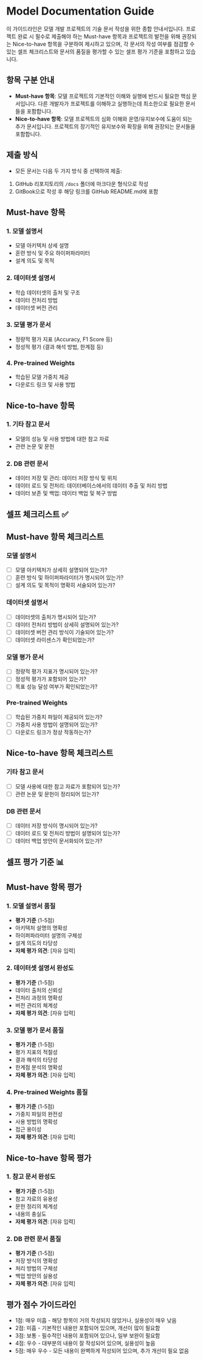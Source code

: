 # Model Documentation Guide

이 가이드라인은 모델 개발 프로젝트의 기술 문서 작성을 위한 종합 안내서입니다. 프로젝트 완료 시 필수로 제출해야 하는 Must-have 항목과 프로젝트의 발전을 위해 권장되는 Nice-to-have 항목을 구분하여 제시하고 있으며, 각 문서의 작성 여부를 점검할 수 있는 셀프 체크리스트와 문서의 품질을 평가할 수 있는 셀프 평가 기준을 포함하고 있습니다.

## 항목 구분 안내
- **Must-have 항목**: 모델 프로젝트의 기본적인 이해와 실행에 반드시 필요한 핵심 문서입니다. 다른 개발자가 프로젝트를 이해하고 실행하는데 최소한으로 필요한 문서들을 포함합니다.
- **Nice-to-have 항목**: 모델 프로젝트의 심화 이해와 운영/유지보수에 도움이 되는 추가 문서입니다. 프로젝트의 장기적인 유지보수와 확장을 위해 권장되는 문서들을 포함합니다.

## 제출 방식
- 모든 문서는 다음 두 가지 방식 중 선택하여 제출:
 1. GitHub 리포지토리의 `/docs` 폴더에 마크다운 형식으로 작성
 2. GitBook으로 작성 후 해당 링크를 GitHub README.md에 포함

## Must-have 항목

### 1. 모델 설명서
- 모델 아키텍처 상세 설명
- 훈련 방식 및 주요 하이퍼파라미터
- 설계 의도 및 목적

### 2. 데이터셋 설명서
- 학습 데이터셋의 출처 및 구조
- 데이터 전처리 방법
- 데이터셋 버전 관리

### 3. 모델 평가 문서
- 정량적 평가 지표 (Accuracy, F1 Score 등)
- 정성적 평가 (결과 해석 방법, 한계점 등)

### 4. Pre-trained Weights
- 학습된 모델 가중치 제공
- 다운로드 링크 및 사용 방법

## Nice-to-have 항목

### 1. 기타 참고 문서
- 모델의 성능 및 사용 방법에 대한 참고 자료
- 관련 논문 및 문헌

### 2. DB 관련 문서
- 데이터 저장 및 관리: 데이터 저장 방식 및 위치
- 데이터 로드 및 전처리: 데이터베이스에서의 데이터 추출 및 처리 방법
- 데이터 보존 및 백업: 데이터 백업 및 복구 방법

## 셀프 체크리스트 ✅

## Must-have 항목 체크리스트

### 모델 설명서
- [ ] 모델 아키텍처가 상세히 설명되어 있는가?
- [ ] 훈련 방식 및 하이퍼파라미터가 명시되어 있는가?
- [ ] 설계 의도 및 목적이 명확히 서술되어 있는가?

### 데이터셋 설명서
- [ ] 데이터셋의 출처가 명시되어 있는가?
- [ ] 데이터 전처리 방법이 상세히 설명되어 있는가?
- [ ] 데이터셋 버전 관리 방식이 기술되어 있는가?
- [ ] 데이터셋 라이센스가 확인되었는가?

### 모델 평가 문서
- [ ] 정량적 평가 지표가 명시되어 있는가?
- [ ] 정성적 평가가 포함되어 있는가?
- [ ] 목표 성능 달성 여부가 확인되었는가?

### Pre-trained Weights
- [ ] 학습된 가중치 파일이 제공되어 있는가?
- [ ] 가중치 사용 방법이 설명되어 있는가?
- [ ] 다운로드 링크가 정상 작동하는가?

## Nice-to-have 항목 체크리스트

### 기타 참고 문서
- [ ] 모델 사용에 대한 참고 자료가 포함되어 있는가?
- [ ] 관련 논문 및 문헌이 정리되어 있는가?

### DB 관련 문서
- [ ] 데이터 저장 방식이 명시되어 있는가?
- [ ] 데이터 로드 및 전처리 방법이 설명되어 있는가?
- [ ] 데이터 백업 방안이 문서화되어 있는가?

## 셀프 평가 기준 📊

## Must-have 항목 평가

### 1. 모델 설명서 품질
- **평가 기준** (1-5점)
 - 아키텍처 설명의 명확성
 - 하이퍼파라미터 설명의 구체성
 - 설계 의도의 타당성
- **자체 평가 의견**: [자유 입력]

### 2. 데이터셋 설명서 완성도
- **평가 기준** (1-5점)
 - 데이터 출처의 신뢰성
 - 전처리 과정의 명확성
 - 버전 관리의 체계성
- **자체 평가 의견**: [자유 입력]

### 3. 모델 평가 문서 품질
- **평가 기준** (1-5점)
 - 평가 지표의 적절성
 - 결과 해석의 타당성
 - 한계점 분석의 명확성
- **자체 평가 의견**: [자유 입력]

### 4. Pre-trained Weights 품질
- **평가 기준** (1-5점)
 - 가중치 파일의 완전성
 - 사용 방법의 명확성
 - 접근 용이성
- **자체 평가 의견**: [자유 입력]

## Nice-to-have 항목 평가

### 1. 참고 문서 완성도
- **평가 기준** (1-5점)
 - 참고 자료의 유용성
 - 문헌 정리의 체계성
 - 내용의 충실도
- **자체 평가 의견**: [자유 입력]

### 2. DB 관련 문서 품질
- **평가 기준** (1-5점)
 - 저장 방식의 명확성
 - 처리 방법의 구체성
 - 백업 방안의 실용성
- **자체 평가 의견**: [자유 입력]

## 평가 점수 가이드라인
- 1점: 매우 미흡 - 해당 항목이 거의 작성되지 않았거나, 실용성이 매우 낮음
- 2점: 미흡 - 기본적인 내용만 포함되어 있으며, 개선이 많이 필요함
- 3점: 보통 - 필수적인 내용이 포함되어 있으나, 일부 보완이 필요함
- 4점: 우수 - 대부분의 내용이 잘 작성되어 있으며, 실용성이 높음
- 5점: 매우 우수 - 모든 내용이 완벽하게 작성되어 있으며, 추가 개선이 필요 없음